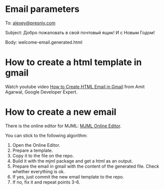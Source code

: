 # Email parameters

To: alexey@presniy.com

Subject: Добро пожаловать в свой почтовый ящик! И с Новым Годом!

Body: welcome-email.generated.html

# How to create a html template in gmail

Watch youtube video [How to Create HTML Email in Gmail](https://www.youtube.com/watch?v=ZSSqsEVsChc)
from Amit Agarwal, Google Developer Expert.

# How to create a new email

There is the online editor for MJML: [MJML Online Editor](https://mjml.io/try-it-live/Hk2BF6loP).

You can stick to the following algorithm:

1. Open the Online Editor.
2. Prepare a template.
3. Copy it to the file on the repo.
4. Build it with the mjml package and get a html as an output.
5. Prepare the email in gmail with the content of the generated file. 
Check whether everything is ok.
6. If yes, just commit the new email template to the repo.
7. If no, fix it and repeat points 3-6.
